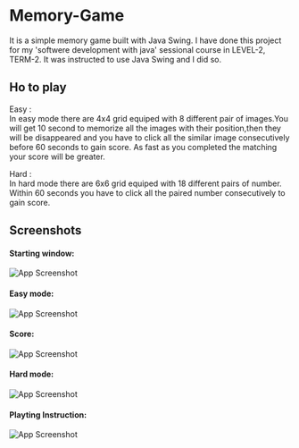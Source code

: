 # Memory-Game
It is a simple memory game built with Java Swing. I have done this project for my
 'softwere development with java' sessional course  in LEVEL-2, TERM-2. It was 
 instructed to use Java Swing and 
 I did so.


## Ho to play

Easy :  \
In easy mode there are 4x4 grid equiped with 8 different pair of images.You 
will get 10 second to memorize all the images with their 
position,then they will be disappeared and you have to click all the
similar image consecutively before 60 seconds to gain score. As fast as you completed the matching your score will be greater.


Hard :\
In hard mode there are 6x6 grid equiped with 18 different pairs of number. 
Within 60 seconds you have to click all the paired number consecutively to gain score.


## Screenshots

#### Starting window:
![App Screenshot](https://user-images.githubusercontent.com/38830643/154008680-dd17be0b-444d-45ce-ae35-5a30619bbf93.PNG)
#### Easy mode:
![App Screenshot](https://user-images.githubusercontent.com/38830643/154008729-b4bf481b-4330-476a-8483-7811bf3777d2.PNG)
#### Score:
![App Screenshot](https://user-images.githubusercontent.com/38830643/154008731-9bad28d3-b40e-4033-bfd3-9251a2bbe900.PNG)
#### Hard mode:
![App Screenshot](https://user-images.githubusercontent.com/38830643/154008735-ff2b7b3d-a6d9-46a7-8520-ab3504465d49.PNG)
#### Playting Instruction:
![App Screenshot](https://user-images.githubusercontent.com/38830643/154008743-1fca6a4b-f5af-43f1-90fb-15120c6ee45c.PNG)
